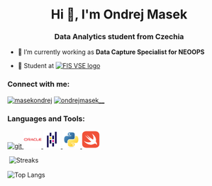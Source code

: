 <!--
**ondrejmasek/ondrejmasek** is a ✨ _special_ ✨ repository because its `README.md` (this file) appears on your GitHub profile.

Here are some ideas to get you started:

- 🔭 I’m currently working on ...
- 🌱 I’m currently learning ...
- 👯 I’m looking to collaborate on ...
- 🤔 I’m looking for help with ...
- 💬 Ask me about ...
- 📫 How to reach me: ...
- 😄 Pronouns: ...
- ⚡ Fun fact: ...
-->

<h1 align="center">Hi 👋, I'm Ondrej Masek</h1>
<h3 align="center">Data Analytics student from Czechia</h3>

- 🔭 I’m currently working as **Data Capture Specialist for NEOOPS**

- 🔭 Student at <a target="_blank" href="https://fis.vse.cz/"><img src="https://feedbotvsefisbotweb6272.blob.core.windows.net/upload/thumbnails/logo-horizontal-cs-square-05-removebg-preview.png" alt="FIS VSE logo" width="100" margin-left="5" bottom="0"/></a>


<h3 align="left">Connect with me:</h3>
<p align="left">
<a href="https://linkedin.com/in/masekondrej" target="blank"><img align="center" src="https://raw.githubusercontent.com/rahuldkjain/github-profile-readme-generator/master/src/images/icons/Social/linked-in-alt.svg" alt="masekondrej" height="30" width="40" /></a>
<a href="https://instagram.com/ondrejmasek__" target="blank"><img align="center" src="https://raw.githubusercontent.com/rahuldkjain/github-profile-readme-generator/master/src/images/icons/Social/instagram.svg" alt="ondrejmasek__" height="30" width="40" /></a>
</p>

<h3 align="left">Languages and Tools:</h3>
<p align="left"> <a href="https://git-scm.com/" target="_blank" rel="noreferrer"> <img src="https://www.vectorlogo.zone/logos/git-scm/git-scm-icon.svg" alt="git" width="40" height="40"/> </a> <a href="https://www.oracle.com/" target="_blank" rel="noreferrer"> <img src="https://raw.githubusercontent.com/devicons/devicon/master/icons/oracle/oracle-original.svg" alt="oracle" width="40" height="40"/> </a> <a href="https://pandas.pydata.org/" target="_blank" rel="noreferrer"> <img src="https://raw.githubusercontent.com/devicons/devicon/2ae2a900d2f041da66e950e4d48052658d850630/icons/pandas/pandas-original.svg" alt="pandas" width="40" height="40"/> </a> <a href="https://www.python.org" target="_blank" rel="noreferrer"> <img src="https://raw.githubusercontent.com/devicons/devicon/master/icons/python/python-original.svg" alt="python" width="40" height="40"/> </a> <a href="https://developer.apple.com/swift/" target="_blank" rel="noreferrer"> <img src="https://raw.githubusercontent.com/devicons/devicon/master/icons/swift/swift-original.svg" alt="swift" width="40" height="40"/> </a> </p>

<p>&nbsp;<img align="center" src="[https://github-readme-stats.vercel.app/api?username=ondrejmasek&show_icons=true&locale=en](http://github-readme-streak-stats.herokuapp.com?user=ondrejmasek&theme=dark&background=000000)" alt="Streaks" /></p>

<p><img align="center" src="https://github-readme-stats.vercel.app/api/top-langs/?username=ondrejmasek&layout=compact&theme=vision-friendly-dark" alt="Top Langs" /></p>
